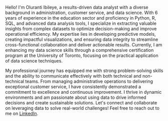 Hello! I'm Oluranti Ibileye, a results-driven data analyst with a diverse background in administration, customer service, and data science. With 6 years of experience in the education sector and proficiency in Python, R, SQL, and advanced data analysis tools, I specialize in extracting valuable insights from complex datasets to optimize decision-making and improve operational efficiency. My expertise lies in developing predictive models, creating impactful visualizations, and ensuring data integrity to streamline cross-functional collaboration and deliver actionable results. Currently, I am enhancing my data science skills through a comprehensive certification program at the University of Toronto, focusing on the practical application of data science techniques.

My professional journey has equipped me with strong problem-solving skills and the ability to communicate effectively with both technical and non-technical teams. From managing administrative operations to delivering exceptional customer service, I have consistently demonstrated a commitment to excellence and continuous improvement. I thrive in dynamic environments and am passionate about using data to drive informed decisions and create sustainable solutions. Let's connect and collaborate on leveraging data to solve real-world challenges! Feel free to reach out to me on [LinkedIn](http://www.linkedin.com/in/oluranti-ibileye-a33bb6293).
